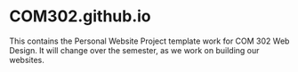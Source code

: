# COM302.github.io
This contains the Personal Website Project template work for COM 302 Web Design. It will change over the semester, as we work on building our websites.
